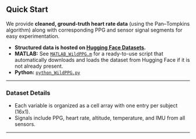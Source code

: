 ## Quick Start

We provide **cleaned, ground-truth heart rate data** (using the Pan–Tompkins algorithm) along with corresponding PPG and sensor signal segments for easy experimentation.

* **Structured data is hosted on [Hugging Face Datasets](https://huggingface.co/datasets/eth-siplab/WildPPG/tree/main).**
* **MATLAB:**
  See [`MATLAB_WildPPG.m`](MATLAB_WildPPG.m) for a ready-to-use script that automatically downloads and loads the dataset from Hugging Face if it is not already present.
* **Python:**
  [`python_WildPPG.py`](python_WildPPG.py)

---

### Dataset Details

* Each variable is organized as a cell array with one entry per subject (16x1).
* Signals include PPG, heart rate, altitude, temperature, and IMU from all sensors.

---

